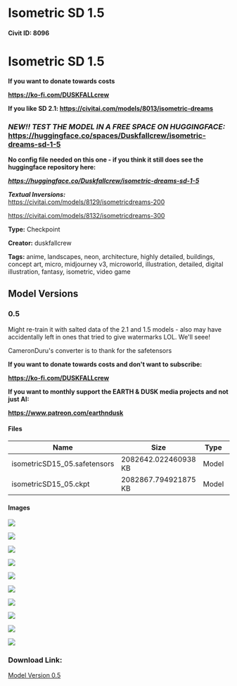 # Isometric SD 1.5

#### Civit ID: 8096

<h1>Isometric SD 1.5</h1><p><strong>If you want to donate towards costs</strong></p><p><a target="_blank" rel="ugc" href="https://ko-fi.com/DUSKFALLcrew"><strong>https://ko-fi.com/DUSKFALLcrew</strong></a></p><p><strong>If you like SD 2.1: </strong><a target="_blank" rel="ugc" href="https://civitai.com/models/8013/isometric-dreams"><strong>https://civitai.com/models/8013/isometric-dreams</strong></a></p><h3><strong><em>NEW!! TEST THE MODEL IN A FREE SPACE ON HUGGINGFACE: </em></strong><br /><a target="_blank" rel="ugc" href="https://huggingface.co/spaces/Duskfallcrew/isometric-dreams-sd-1-5">https://huggingface.co/spaces/Duskfallcrew/isometric-dreams-sd-1-5</a></h3><p><strong>No config file needed on this one - if you think it still does see the huggingface repository here:</strong></p><p><a target="_blank" rel="ugc" href="https://huggingface.co/Duskfallcrew/isometric-dreams-sd-1-5"><strong><em>https://huggingface.co/Duskfallcrew/isometric-dreams-sd-1-5</em></strong></a></p><p><strong><em>Textual Inversions: </em></strong><br /><a target="_blank" rel="ugc" href="https://civitai.com/models/8129/isometricdreams-200">https://civitai.com/models/8129/isometricdreams-200</a></p><p><a target="_blank" rel="ugc" href="https://civitai.com/models/8132/isometricdreams-300">https://civitai.com/models/8132/isometricdreams-300</a></p>

**Type:** Checkpoint

**Creator:** duskfallcrew

**Tags:** anime, landscapes, neon, architecture, highly detailed, buildings, concept art, micro, midjourney v3, microworld, illustration, detailed, digital illustration, fantasy, isometric, video game

## Model Versions

### 0.5

<p>Might re-train it with salted data of the 2.1 and 1.5 models - also may have accidentally left in ones that tried to give watermarks LOL. We'll seee!</p><p>CameronDuru's converter is to thank for the safetensors</p><p><strong>If you want to donate towards costs and don't want to subscribe:</strong></p><p><a target="_blank" rel="ugc" href="https://ko-fi.com/DUSKFALLcrew"><strong>https://ko-fi.com/DUSKFALLcrew</strong></a></p><p><strong>If you want to monthly support the EARTH &amp; DUSK media projects and not just AI:</strong></p><p><a target="_blank" rel="ugc" href="https://www.patreon.com/earthndusk"><strong>https://www.patreon.com/earthndusk</strong></a></p>

#### Files

| Name | Size | Type | Format | Download Url | AutoV1 | AutoV2 | SHA256 | CRC32 | BLAKE3 |
| --- | --- | --- | --- | --- | --- | --- | --- | --- | --- |
| isometricSD15_05.safetensors | 2082642.022460938 KB | Model | SafeTensor | https://civitai.com/api/download/models/9553 | 0248DA5C | F3C3C1949C | F3C3C1949CF99F8143468A674E72D2CB8F4E424C332B35D0283B080298B50812 | 53F1C90D | 5C8E55BB4A4630BEE65479E72A85E9324A78767768948E3BB629D6EBDD2477C3 |
| isometricSD15_05.ckpt | 2082867.794921875 KB | Model | PickleTensor | https://civitai.com/api/download/models/9553?type=Model&format=PickleTensor&size=full&fp=fp16 | C44BB585 | 39CD728EF8 | 39CD728EF83CB8A910924CA3337A6EA1B8EFE73CA7B508C4D8CC1E479AE10B3E | 8619B0DB | 03163EC3A205979773E2837A5AE6B2CF8412D9D42B5B2B7A116A78EDB1E7C145 |

#### Images

<p><img src="https://image.civitai.com/xG1nkqKTMzGDvpLrqFT7WA/941821fe-a065-43bb-de2e-b6c7f568dd00/width=450/92227.jpeg" /></p>

<p><img src="https://image.civitai.com/xG1nkqKTMzGDvpLrqFT7WA/62bdbcea-4e25-4e7c-9053-8ee3ec532b00/width=450/92246.jpeg" /></p>

<p><img src="https://image.civitai.com/xG1nkqKTMzGDvpLrqFT7WA/c69a9969-a6d1-4638-9d74-826c82437000/width=450/92245.jpeg" /></p>

<p><img src="https://image.civitai.com/xG1nkqKTMzGDvpLrqFT7WA/e8c60212-499c-4f30-dc23-8eb624bedb00/width=450/92244.jpeg" /></p>

<p><img src="https://image.civitai.com/xG1nkqKTMzGDvpLrqFT7WA/8e6d15a0-a237-4fca-3159-e747e0387f00/width=450/92243.jpeg" /></p>

<p><img src="https://image.civitai.com/xG1nkqKTMzGDvpLrqFT7WA/63e41fed-35aa-44cb-7be2-489a42b2e300/width=450/92242.jpeg" /></p>

<p><img src="https://image.civitai.com/xG1nkqKTMzGDvpLrqFT7WA/b459f15d-fa8d-439a-2347-5f46343a6e00/width=450/92241.jpeg" /></p>

<p><img src="https://image.civitai.com/xG1nkqKTMzGDvpLrqFT7WA/8f4f2740-bcf5-49b5-ffcb-cda98d427800/width=450/92240.jpeg" /></p>

<p><img src="https://image.civitai.com/xG1nkqKTMzGDvpLrqFT7WA/04a36d45-2981-4c0e-e7e8-f6f8b413a300/width=450/92239.jpeg" /></p>

<p><img src="https://image.civitai.com/xG1nkqKTMzGDvpLrqFT7WA/f3b7f56c-d151-4945-eb44-612eeeb1a400/width=450/92238.jpeg" /></p>

### Download Link:

[Model Version 0.5](https://civitai.com/api/download/models/9553)

